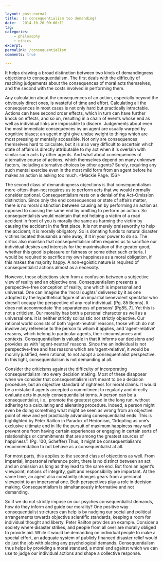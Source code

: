 ```yaml
---

layout: post-normal
title:  Is consequentialism too demanding?
date:   2014-10-20 09:00:11
tag: 
categories: 
    - philosophy
    - ethics
excerpt: 
permalink: /consequentialism
comments: true

---
```




It helps drawing a broad distinction between two kinds of demandingness objections to consequentialism.  The first deals with the difficulty of reaching judgements about the consequences of moral acts themselves,  and the second with the costs involved in performing them.

Any calculation about the consequences of an action, especially beyond the obviously direct ones, is wasteful of time and effort. Calculating all the consequences in most cases is not only hard but practically intractable. Actions can have second order effects, which in turn can have further knock on effects, and so on, resulting in a chain of events whose end as well as individual links are impossible to discern.  Judgements about even the most immediate consequences by an agent are usually warped by cognitive biases; an agent might give undue weight to things which are most pressing or mentally accessible.  Not only are consequences themselves hard to calculate, but it is also very difficult to ascertain which state of affairs is directly attributable to my act when it is overlain with similar such acts by other agents. And what about consequences of alternative course of actions, which themselves depend on many unknown factors, including alternative choices by other agents?  Surely, requiring any such mental exercise even in the most mild form from an agent before he makes an action is asking too much. <Mackie Page. 156> 

The second class of demandingness objections  is that consequentialism more-often-than-not requires us to perform acts that we would normally consider optional.   Consequentialism rests on a denial of the Act-Omission distinction. Since only the end consequences or state of affairs matter, there is no moral distinction between causing an by performing an action as opposed to causing the same end by omitting to perform an action. So consequentialists would maintain that not helping a victim of a road accident in front of you is morally the same as harming the victim by causing the accident in the first place. It is not merely praiseworthy to help the accident; it is morally obligatory. So is donating funds to natural disaster victims located thousands a mile away, if it in your power to do so.  The critics also maintain that consequentialism often requires us to sacrifice our individual desires and interests for the maximisation of the greater good, whether this good is pleasure or fairness or some other such criteria. I would be required to sacrifice my own happiness as a moral obligation, if this makes the majority happy.  A non-egoistic nature is required of consequentialist actions almost as a necessity.

However,  these objections stem from a confusion between a subjective view of reality and an objective one. Consequentialism presents a perspective-free conception of reality, one which is impersonal and universal. One can imagine the ‘moral oughts’ delivered by it as one adopted by the hypothetical figure of an impartial benevolent spectator who doesn’t occupy the perspective of any real individual. [Pg. 85 Benns]. It does not accommodate ‘the separateness of persons’ [Pg85, 7]. Yet this is not a criticism. Our morality has both a personal character as well as a universal one.  It is neither strictly solipsistic nor strictly objective. Our rational world consists of both ‘agent-neutral’ reasons,  those which do not involve any reference to the person to whom it applies,  and ‘agent-relative’ reasons, which belong to particular agents, their circumstances and contexts. Consequentialism is valuable in that it informs our decisions and provides us with  'agent-neutral' reasons. Since the an individual is not perspective-free and has reasons which are ‘agent-relative’, it would be morally justified, even rational, to not adopt a consequentialist perspective. In this light, consequentialism is not demanding at all.

Consider the criticisms against the difficulty of incorporating consequentialism into every decision making. Most of these disappear when we consider that consequentialism isn’t meant to be a decision procedure, but an objective standard of rightness for moral claims. It would be a mistake if agents accepted a commitment to regularly and directly evaluate acts in purely consequentialist terms. A person can be a consequentialist, i.e., promote the greatest good in the long run, without adhering to a calculating and alienating procedure. Indeed, a person might even be doing something what might be seen as wrong from an objective point of view and yet practically advancing consequentialist ends. This is highlighted by Peter Railton in Paradox of Hedonism, “Adopting as one’s exclusive ultimate end in life the pursuit of maximum happiness may well prevent one from having certain experiences or engaging in certain sorts of relationships or commitments that are among the greatest sources of happiness”. (Pg. 100, Scheffer)
Thus, it might be consequentialism’s recommendation to not behave as a consequentialist at all.

For most parts, this applies to the second class of objections as well. From impartial, impersonal reference point, there is no distinct between an act and an omission as long as they lead to the same end. But from an agent’s viewpoint, notions of integrity, guilt and  responsibility are important. At the same time, an agent also constantly changes gears  from a personal viewpoint to an impersonal one. Both perspectives play a role in decision making. Consequentialism is simultaneously informative and not demanding.

So if we do not strictly impose on our psyches consequentialist demands, how do they inform and guide our morality? One positive way consequentialist strictures can help is by nudging our social and political arrangements towards objective scientific standards, keeping a room for individual thought and liberty.  Peter Railton provides an example. Consider a society where disaster strikes, and people from all over are morally obliged to provide aid.  While it would be demanding on individual people to make a special effort, an adequate system of publicly financed disaster relief would do just the job with placing any psychological demands. Consequentialism thus helps by providing a moral standard, a moral end against which we can use to judge our individual actions and shape a collective response.